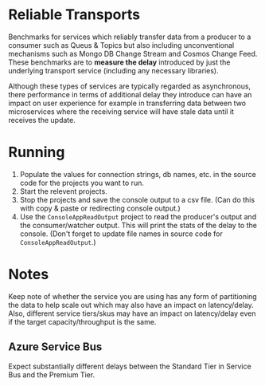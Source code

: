 # Reliable Transports
Benchmarks for services which reliably transfer data from a producer to a consumer such as Queus & Topics but also including unconventional mechanisms such as Mongo DB Change Stream and Cosmos Change Feed. These benchmarks are to **measure the delay** introduced by just the underlying transport service (including any necessary libraries).

Although these types of services are typically regarded as asynchronous, there performance in terms of additional delay they introduce can have an impact on user experience for example in transferring data between two microservices where the receiving service will have stale data until it receives the update.

# Running
1. Populate the values for connection strings, db names, etc. in the source code for the projects you want to run.
1. Start the relevent projects.
1. Stop the projects and save the console output to a csv file. (Can do this with copy & paste or redirecting console output.)
1. Use the `ConsoleAppReadOutput` project to read the producer's output and the consumer/watcher output. This will print the stats of the delay to the console. (Don't forget to  update file names in source code for `ConsoleAppReadOutput`.)

# Notes
Keep note of whether the service you are using has any form of partitioning the data to help scale out which may also have an impact on latency/delay. Also, different service tiers/skus may have an impact on latency/delay even if the target capacity/throughput is the same.

## Azure Service Bus
Expect substantially different delays between the Standard Tier in Service Bus and the Premium Tier.
